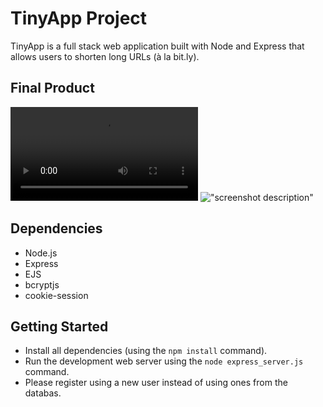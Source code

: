 # TinyApp Project

TinyApp is a full stack web application built with Node and Express that allows users to shorten long URLs (à la bit.ly).

## Final Product

!["screenshot description"](/media/reg.mov)
!["screenshot description"](#)

## Dependencies

- Node.js
- Express
- EJS
- bcryptjs
- cookie-session

## Getting Started

- Install all dependencies (using the `npm install` command).
- Run the development web server using the `node express_server.js` command.
- Please register using a new user instead of using ones from the databas.
